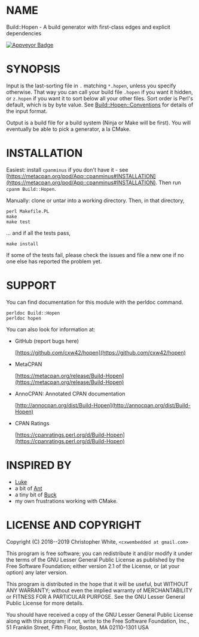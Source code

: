 # NAME

Build::Hopen - A build generator with first-class edges and explicit dependencies

[![Appveyor Badge](https://ci.appveyor.com/api/projects/status/github/cxw42/hopen?svg=true)](https://ci.appveyor.com/project/cxw42/hopen)

# SYNOPSIS

Input is the last-sorting file in `.` matching `*.hopen`, unless you
specify otherwise.  That way you can call your build file `.hopen` if
you want it hidden, or `z.hopen` if you want it to sort below all your other
files.  Sort order is Perl's default, which is by byte value.
See [Build::Hopen::Conventions](https://metacpan.org/pod/Build::Hopen::Conventions) for details of the input format.

Output is a build file for a build system (Ninja or Make will
be first).  You will eventually be able to pick a generator, a la CMake.

# INSTALLATION

Easiest: install `cpanminus` if you don't have it - see
[https://metacpan.org/pod/App::cpanminus#INSTALLATION](https://metacpan.org/pod/App::cpanminus#INSTALLATION).  Then run
`cpanm Build::Hopen`.

Manually: clone or untar into a working directory.  Then, in that directory,

    perl Makefile.PL
    make
    make test

... and if all the tests pass,

    make install

If some of the tests fail, please check the issues and file a new one if
no one else has reported the problem yet.

# SUPPORT

You can find documentation for this module with the perldoc command.

    perldoc Build::Hopen
    perldoc hopen

You can also look for information at:

- GitHub (report bugs here)

    [https://github.com/cxw42/hopen](https://github.com/cxw42/hopen)

- MetaCPAN

    [https://metacpan.org/release/Build-Hopen](https://metacpan.org/release/Build-Hopen)

- AnnoCPAN: Annotated CPAN documentation

    [http://annocpan.org/dist/Build-Hopen](http://annocpan.org/dist/Build-Hopen)

- CPAN Ratings

    [https://cpanratings.perl.org/d/Build-Hopen](https://cpanratings.perl.org/d/Build-Hopen)

# INSPIRED BY

- [Luke](https://github.com/gvvaughan/luke)
- a bit of [Ant](https://ant.apache.org/)
- a tiny bit of [Buck](https://buckbuild.com/concept/what_makes_buck_so_fast.html)
- my own frustrations working with CMake.

# LICENSE AND COPYRIGHT

Copyright (C) 2018--2019 Christopher White, `<cxwembedded at gmail.com>`

This program is free software; you can redistribute it and/or
modify it under the terms of the GNU Lesser General Public
License as published by the Free Software Foundation; either
version 2.1 of the License, or (at your option) any later version.

This program is distributed in the hope that it will be useful,
but WITHOUT ANY WARRANTY; without even the implied warranty of
MERCHANTABILITY or FITNESS FOR A PARTICULAR PURPOSE.  See the GNU
Lesser General Public License for more details.

You should have received a copy of the GNU Lesser General Public
License along with this program; if not, write to the Free
Software Foundation, Inc.,
51 Franklin Street, Fifth Floor, Boston, MA 02110-1301  USA
